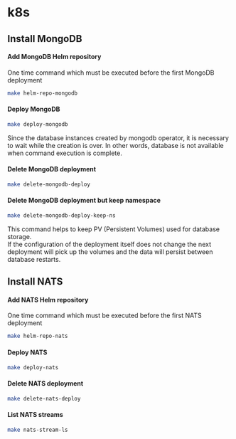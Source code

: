 # k8s
## Install MongoDB

#### Add MongoDB Helm repository
One time command which must be executed before the first MongoDB deployment  
```bash
make helm-repo-mongodb
```
#### Deploy MongoDB
```bash
make deploy-mongodb
```
Since the database instances created by mongodb operator, it is necessary to wait while the creation is over.
In other words, database is not available when command execution is complete.
#### Delete MongoDB deployment
```bash
make delete-mongodb-deploy
```
#### Delete MongoDB deployment but keep namespace
```bash
make delete-mongodb-deploy-keep-ns
```
This command helps to keep PV (Persistent Volumes) used for database storage.  
If the configuration of the deployment itself does not change the next deployment will pick up the volumes and the data will persist between database restarts.


## Install NATS

#### Add NATS Helm repository
One time command which must be executed before the first NATS deployment  
```bash
make helm-repo-nats
```
#### Deploy NATS
```bash
make deploy-nats
```
#### Delete NATS deployment
```bash
make delete-nats-deploy
```


#### List NATS streams
```bash
make nats-stream-ls
```
